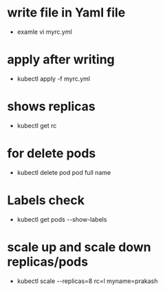 # write file in Yaml file
- examle vi myrc.yml
# apply after writing
- kubectl apply -f myrc.yml
# shows replicas
- kubectl get rc
# for delete pods
- kubectl delete pod pod full name
# Labels check
- kubectl get pods --show-labels
# scale up and scale down replicas/pods
- kubectl scale --replicas=8 rc=l myname=prakash


